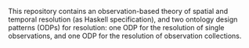 
This repository contains an observation-based theory of spatial and temporal resolution (as Haskell specification), and two ontology design patterns (ODPs) for resolution: one ODP for the resolution of single observations, and one ODP for the resolution of observation collections. 
